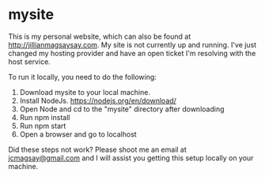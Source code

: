 # mysite

This is my personal website, which can also be found at http://jillianmagsaysay.com. My site is not currently up and running. I've just changed my hosting provider and have an open ticket I'm resolving with the host service.

To run it locally, you need to do the following:

1. Download mysite to your local machine.
2. Install NodeJs. https://nodejs.org/en/download/
3. Open Node and cd to the "mysite" directory after downloading 
4. Run npm install
5. Run npm start
6. Open a browser and go to localhost

Did these steps not work?
Please shoot me an email at jcmagsay@gmail.com and I will assist you getting this setup locally on your machine.
